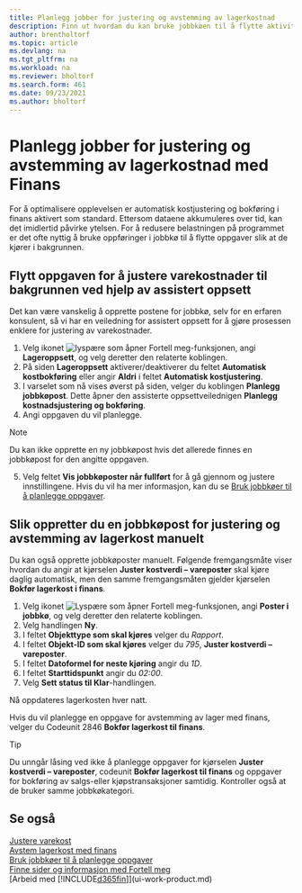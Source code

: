 ```yaml
---
title: Planlegg jobber for justering og avstemming av lagerkostnad
description: Finn ut hvordan du kan bruke jobbkøen til å flytte aktivitetene for å justere lagerkost eller avstemme den sammen med Finans til bakgrunnen. Hvis selskapet for eksempel kjører mange oppgaver eller behandler mange transaksjoner.
author: brentholtorf
ms.topic: article
ms.devlang: na
ms.tgt_pltfrm: na
ms.workload: na
ms.reviewer: bholtorf
ms.search.form: 461
ms.date: 09/23/2021
ms.author: bholtorf
---
```

# Planlegg jobber for justering og avstemming av lagerkostnad med Finans

For å optimalisere opplevelsen er automatisk kostjustering og bokføring i finans aktivert som standard. Ettersom dataene akkumuleres over tid, kan det imidlertid påvirke ytelsen. For å redusere belastningen på programmet er det ofte nyttig å bruke oppføringer i jobbkø til å flytte oppgaver slik at de kjører i bakgrunnen.

## Flytt oppgaven for å justere varekostnader til bakgrunnen ved hjelp av assistert oppsett

Det kan være vanskelig å opprette postene for jobbkø, selv for en erfaren konsulent, så vi har en veiledning for assistert oppsett for å gjøre prosessen enklere for justering av varekostnader.  

1. Velg ikonet ![lyspære som åpner Fortell meg-funksjonen](media/ui-search/search_small.png "Fortell hva du vil gjøre"), angi **Lageroppsett**, og velg deretter den relaterte koblingen.  
2. På siden **Lageroppsett** aktiverer/deaktiverer du feltet **Automatisk kostbokføring** eller angir **Aldri** i feltet **Automatisk kostjustering**.  
3. I varselet som nå vises øverst på siden, velger du koblingen **Planlegg jobbkøpost**. Dette åpner den assisterte oppsettveilednigen **Planlegg kostnadsjustering og bokføring**.  
4. Angi oppgaven du vil planlegge.  

  > [!NOTE]
  > Du kan ikke opprette en ny jobbkøpost hvis det allerede finnes en jobbkøpost for den angitte oppgaven.

5. Velg feltet **Vis jobbkøposter når fullført** for å gå gjennom og justere innstillingene. Hvis du vil ha mer informasjon, kan du se [Bruk jobbkøer til å planlegge oppgaver](admin-job-queues-schedule-tasks.md).  

## Slik oppretter du en jobbkøpost for justering og avstemming av lagerkost manuelt

Du kan også opprette jobbkøposter manuelt. Følgende fremgangsmåte viser hvordan du angir at kjørselen **Juster kostverdi – vareposter** skal kjøre daglig automatisk, men den samme fremgangsmåten gjelder kjørselen **Bokfør lagerkost i finans**.  

1. Velg ikonet ![Lyspære som åpner Fortell meg-funksjonen](media/ui-search/search_small.png "Fortell hva du vil gjøre"), angi **Poster i jobbkø**, og velg deretter den relaterte koblingen.  
2. Velg handlingen **Ny**.  
3. I feltet **Objekttype som skal kjøres** velger du *Rapport*.  
4. I feltet **Objekt-ID som skal kjøres** velger du *795*, **Juster kostverdi – vareposter**.  
5. I feltet **Datoformel for neste kjøring** angir du *1D*.
6. I feltet **Starttidspunkt** angir du *02:00*.
7. Velg **Sett status til Klar**-handlingen.

Nå oppdateres lagerkosten hver natt.  

Hvis du vil planlegge en oppgave for avstemming av lager med finans, velger du Codeunit 2846 **Bokfør lagerkost til finans**.

> [!TIP]
> Du unngår låsing ved ikke å planlegge oppgaver for kjørselen **Juster kostverdi – vareposter**, codeunit **Bokfør lagerkost til finans** og oppgaver for bokføring av salgs-eller kjøpstransaksjoner samtidig. Kontroller også at de bruker samme jobbkøkategori.

## Se også

[Justere varekost](inventory-how-adjust-item-costs.md)  
[Avstem lagerkost med finans](finance-how-to-post-inventory-costs-to-the-general-ledger.md)  
[Bruk jobbkøer til å planlegge oppgaver](admin-job-queues-schedule-tasks.md)  
[Finne sider og informasjon med Fortell meg](ui-search.md)  
[Arbeid med [!INCLUDE[d365fin](includes/d365fin_md.md)]](ui-work-product.md)  

